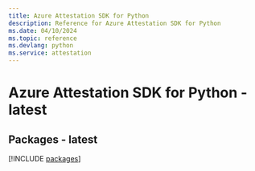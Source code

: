 ```yaml
---
title: Azure Attestation SDK for Python
description: Reference for Azure Attestation SDK for Python
ms.date: 04/10/2024
ms.topic: reference
ms.devlang: python
ms.service: attestation
---
```

# Azure Attestation SDK for Python - latest
## Packages - latest
[!INCLUDE [packages](attestation-index.md)]